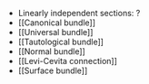 - Linearly independent sections: ?
- [[Canonical bundle]] 
- [[Universal bundle]]
- [[Tautological bundle]]
- [[Normal bundle]]
- [[Levi-Cevita connection]]
- [[Surface bundle]]